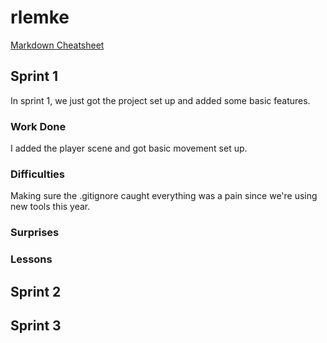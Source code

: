 # rlemke
[Markdown Cheatsheet](https://www.markdownguide.org/cheat-sheet/)
## Sprint 1
In sprint 1, we just got the project set up and added some basic features.
### Work Done
I added the player scene and got basic movement set up.
### Difficulties
Making sure the .gitignore caught everything was a pain since we're using new tools this year.
### Surprises

### Lessons

## Sprint 2



## Sprint 3


